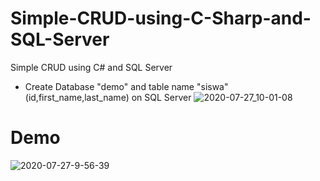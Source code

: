 # Simple-CRUD-using-C-Sharp-and-SQL-Server
Simple CRUD using C# and SQL Server

- Create Database "demo" and table name "siswa" (id,first_name,last_name) on SQL Server
![2020-07-27_10-01-08](https://user-images.githubusercontent.com/61301323/88499874-5f3b2100-cff1-11ea-9502-e5ce64f994c8.png)
# Demo
![2020-07-27-9-56-39](https://user-images.githubusercontent.com/61301323/88510682-b4852b80-d00d-11ea-8247-ad23edaa387f.gif)
